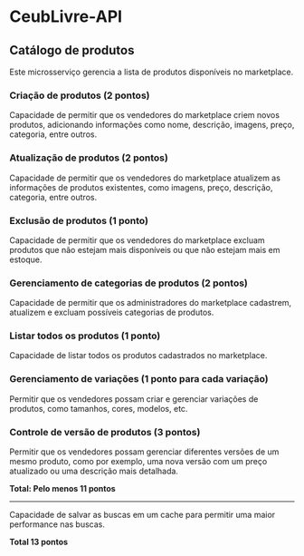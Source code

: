 # CeubLivre-API
## Catálogo de produtos

Este microsserviço gerencia a lista de produtos disponíveis no marketplace.

### Criação de produtos (2 pontos)

Capacidade de permitir que os vendedores do marketplace criem novos produtos, adicionando informações como nome,
descrição, imagens, preço, categoria, entre outros.

### Atualização de produtos (2 pontos)

Capacidade de permitir que os vendedores do marketplace atualizem as informações de produtos existentes, como imagens,
preço, descrição, categoria, entre outros.

### Exclusão de produtos (1 ponto)

Capacidade de permitir que os vendedores do marketplace excluam produtos que não estejam mais disponíveis ou que não
estejam mais em estoque.

### Gerenciamento de categorias de produtos (2 pontos)

Capacidade de permitir que os administradores do marketplace cadastrem, atualizem e excluam possíveis categorias de
produtos.

### Listar todos os produtos (1 ponto)

Capacidade de listar todos os produtos cadastrados no marketplace.

### Gerenciamento de variações (1 ponto para cada variação)

Permitir que os vendedores possam criar e gerenciar variações de produtos, como tamanhos, cores, modelos, etc.

### Controle de versão de produtos (3 pontos)

Permitir que os vendedores possam gerenciar diferentes versões de um mesmo produto, como por exemplo, uma nova versão
com um preço atualizado ou uma descrição mais detalhada.

**Total: Pelo menos 11 pontos**

---



Capacidade de salvar as buscas em um cache para permitir uma maior performance nas buscas.

**Total 13 pontos**
